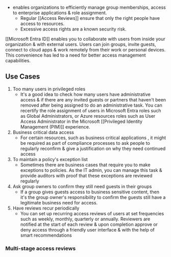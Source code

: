 - enables organizations to efficiently manage group memberships, access to enterprise applications & role assignment. 
	- Regular [[Access Reviews]] ensure that only the right people have access to resources. 
	- Excessive access rights are a known security risk.

[[Microsoft Entra ID]] enables you to collaborate with users from inside your organization & with external users. Users can join groups, invite guests, connect to cloud apps & work remotely from their work or personal devices. This convenience has led to a need for better access management capabilities.
## Use Cases
1. Too many users in privileged roles
	- It's a good idea to check how many users have administrative access & if there are any invited guests or partners that haven't been removed after being assigned to do an administrative task. You can recertify the role assignment of users in Microsoft Entra roles such as Global Administrators, or Azure resources roles such as User Access Administrator in the Microsoft [[Privileged Identity Management (PIM)]] experience.
2. Business critical data access
	- For certain resources, such as business critical applications , it might be required as part of compliance processes to ask people to regularly reconfirm & give a justification on why they need continued access
3. To maintain a policy's exception list
	- Sometimes there are business cases that require you to make exceptions to policies. As the IT admin, you can manage this task & provide auditors with proof that these exceptions are reviewed regularly
4. Ask group owners to confirm they still need guests in their groups
	- If a group gives guests access to business sensitive content, then it's the group owner's responsibility to confirm the guests still have a legitimate business need for access.
5. Have reviews recur periodically
	- You can set up recurring access reviews of users at set frequencies such as weekly, monthly, quarterly or annually. Reviewers are notified at the start of each review & upon completion approve or deny access through a friendly user interface & with the help of smart recommendations
### Multi-stage access reviews
